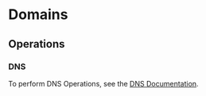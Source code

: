 # Domains

## Operations

### DNS

To perform DNS Operations, see the [DNS Documentation](/docs/reference/resources/dns.md).
